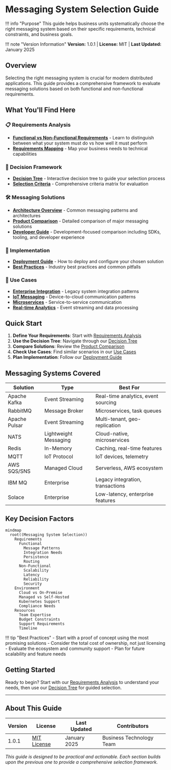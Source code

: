# Messaging System Selection Guide

!!! info "Purpose"
    This guide helps business units systematically choose the right messaging system based on their specific requirements, technical constraints, and business goals.

!!! note "Version Information"
    **Version:** 1.0.1 | **License:** MIT | **Last Updated:** January 2025

## Overview

Selecting the right messaging system is crucial for modern distributed applications. This guide provides a comprehensive framework to evaluate messaging solutions based on both functional and non-functional requirements.

## What You'll Find Here

### 📋 Requirements Analysis
- **[Functional vs Non-Functional Requirements](requirements/functional-vs-non-functional.md)** - Learn to distinguish between what your system must do vs how well it must perform
- **[Requirements Mapping](requirements/requirements-mapping.md)** - Map your business needs to technical capabilities

### 🌳 Decision Framework
- **[Decision Tree](decision-framework/decision-tree.md)** - Interactive decision tree to guide your selection process
- **[Selection Criteria](decision-framework/selection-criteria.md)** - Comprehensive criteria matrix for evaluation

### 🛠️ Messaging Solutions
- **[Architecture Overview](solutions/architecture-overview.md)** - Common messaging patterns and architectures
- **[Product Comparison](solutions/product-comparison.md)** - Detailed comparison of major messaging solutions
- **[Developer Guide](solutions/developer-guide.md)** - Development-focused comparison including SDKs, tooling, and developer experience

### 🚀 Implementation
- **[Deployment Guide](implementation/deployment-guide.md)** - How to deploy and configure your chosen solution
- **[Best Practices](implementation/best-practices.md)** - Industry best practices and common pitfalls

### 🎯 Use Cases
- **[Enterprise Integration](use-cases/enterprise-integration.md)** - Legacy system integration patterns
- **[IoT Messaging](use-cases/iot-messaging.md)** - Device-to-cloud communication patterns
- **[Microservices](use-cases/microservices.md)** - Service-to-service communication
- **[Real-time Analytics](use-cases/real-time-analytics.md)** - Event streaming and data processing

## Quick Start

1. **Define Your Requirements**: Start with [Requirements Analysis](requirements/functional-vs-non-functional.md)
2. **Use the Decision Tree**: Navigate through our [Decision Tree](decision-framework/decision-tree.md)
3. **Compare Solutions**: Review the [Product Comparison](solutions/product-comparison.md)
4. **Check Use Cases**: Find similar scenarios in our [Use Cases](use-cases/enterprise-integration.md)
5. **Plan Implementation**: Follow our [Deployment Guide](implementation/deployment-guide.md)

## Messaging Systems Covered

| Solution | Type | Best For |
|----------|------|----------|
| Apache Kafka | Event Streaming | Real-time analytics, event sourcing |
| RabbitMQ | Message Broker | Microservices, task queues |
| Apache Pulsar | Event Streaming | Multi-tenant, geo-replication |
| NATS | Lightweight Messaging | Cloud-native, microservices |
| Redis | In-Memory | Caching, real-time features |
| MQTT | IoT Protocol | IoT devices, telemetry |
| AWS SQS/SNS | Managed Cloud | Serverless, AWS ecosystem |
| IBM MQ | Enterprise | Legacy integration, transactions |
| Solace | Enterprise | Low-latency, enterprise features |

## Key Decision Factors

```mermaid
mindmap
  root((Messaging System Selection))
    Requirements
      Functional
        Message Patterns
        Integration Needs
        Persistence
        Routing
      Non-Functional
        Scalability
        Latency
        Reliability
        Security
    Environment
      Cloud vs On-Premise
      Managed vs Self-Hosted
      Kubernetes Support
      Compliance Needs
    Resources
      Team Expertise
      Budget Constraints
      Support Requirements
      Timeline
```

!!! tip "Best Practices"
    - Start with a proof of concept using the most promising solutions
    - Consider the total cost of ownership, not just licensing
    - Evaluate the ecosystem and community support
    - Plan for future scalability and feature needs

## Getting Started

Ready to begin? Start with our [Requirements Analysis](requirements/functional-vs-non-functional.md) to understand your needs, then use our [Decision Tree](decision-framework/decision-tree.md) for guided selection.

---

## About This Guide

| **Version** | **License** | **Last Updated** | **Contributors** |
|-------------|-------------|------------------|------------------|
| 1.0.1 | [MIT License](https://github.com/your-org/messaging-system-guide/blob/main/LICENSE) | January 2025 | Business Technology Team |

*This guide is designed to be practical and actionable. Each section builds upon the previous one to provide a comprehensive selection framework.*
